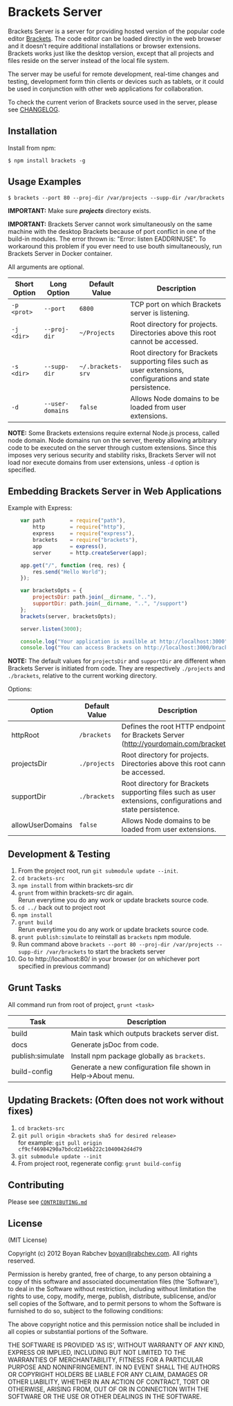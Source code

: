 Brackets Server
===============

Brackets Server is a server for providing hosted version of the popular code editor [Brackets](http://brackets.io/). The code editor can be loaded directly in the web browser and it doesn’t require additional installations or browser extensions. Brackets works just like the desktop version, except that all projects and files reside on the server instead of the local file system.

The server may be useful for remote development, real-time changes and testing, development form thin clients or devices such as tablets, or it could be used in conjunction with other web applications for collaboration.

To check the current verion of Brackets source used in the server, please see [CHANGELOG](https://github.com/rabchev/brackets-server/blob/master/CHANGELOG.md).

Installation
------------

Install from npm:

    $ npm install brackets -g

Usage Examples
--------------

    $ brackets --port 80 --proj-dir /var/projects --supp-dir /var/brackets

**IMPORTANT:** Make sure ***projects*** directory exists.

**IMPORTANT:** Brackets Server cannot work simultaneously on the same machine with the desktop Brackets because of 
port conflict in one of the build-in modules. The error thrown is: "Error: listen EADDRINUSE". 
To workaround this problem if you ever need to use bouth simultaneously, run Brackets Server in Docker container.

All arguments are optional.

| Short Option | Long Option      | Default Value     | Description
|--------------|------------------|-------------------|------------------------------------------------------------
| `-p <prot>`  | `--port`         | `6800`            | TCP port on which Brackets server is listening.
| `-j <dir>`   | `--proj-dir`     | `~/Projects`      | Root directory for projects. Directories above this root cannot be accessed.
| `-s <dir>`   | `--supp-dir`     | `~/.brackets-srv` | Root directory for Brackets supporting files such as user extensions, configurations and state persistence.
| `-d`         | `--user-domains` | `false`           | Allows Node domains to be loaded from user extensions.

**NOTE:** Some Brackets extensions require external Node.js process, called node domain. Node domains run on the server, thereby allowing arbitrary code to be executed on the server through custom extensions.  Since this imposes very serious security and stability risks, Brackets Server will not load nor execute domains from user extensions, unless `-d` option is specified.

Embedding Brackets Server in Web Applications
---------------------------------------------

Example with Express:

```javascript
    var path        = require("path"),
        http        = require("http"),
        express     = require("express"),
        brackets    = require("brackets"),
        app         = express(),
        server      = http.createServer(app);

    app.get("/", function (req, res) {
        res.send("Hello World");
    });

    var bracketsOpts = {
        projectsDir: path.join(__dirname, ".."),
        supportDir: path.join(__dirname, "..", "/support")
    };
    brackets(server, bracketsOpts);

    server.listen(3000);

    console.log("Your application is availble at http://localhost:3000");
    console.log("You can access Brackets on http://localhost:3000/brackets/");
```

**NOTE:** The default values for `projectsDir` and `supportDir` are different when Brackets Server is initiated from code. They are respectively `./projects` and `./brackets`, relative to the current working directory.

Options:

| Option           | Default Value     | Description
|------------------|-------------------|------------------------------------------------------------
| httpRoot         | `/brackets`       | Defines the root HTTP endpoint for Brackets Server (http://yourdomain.com/brackets).
| projectsDir      | `./projects`      | Root directory for projects. Directories above this root cannot be accessed.
| supportDir       | `./brackets`      | Root directory for Brackets supporting files such as user extensions, configurations and state persistence.
| allowUserDomains | `false`           | Allows Node domains to be loaded from user extensions.


Development & Testing
------------
1. From the project root, run `git submodule update --init`.
2. `cd brackets-src`
3. `npm install` from within brackets-src dir
4. `grunt` from within brackets-src dir again. <br> 
    Rerun everytime you do any work or update brackets source code.
5. `cd ../` back out to project root
6. `npm install`
7. `grunt build`<br> 
    Rerun everytime you do any work or update brackets source code.
8. `grunt publish:simulate` to reinstall as `brackets` npm module.
9. Run command above `brackets --port 80 --proj-dir /var/projects --supp-dir /var/brackets` to start the brackets server
10. Go to http://localhost:80/ in your browser (or on whichever port specified in previous command)

Grunt Tasks
------------
All command run from root of project, `grunt <task>`

| Task             | Description
|------------------|------------------------------------------------------------
| build            | Main task which outputs brackets server dist.
| docs             | Generate jsDoc from code.
| publish:simulate | Install npm package globally as `brackets`.
| build-config     | Generate a new configuration file shown in Help->About menu.


Updating Brackets: (Often does not work without fixes)
------------
1. `cd brackets-src`
2. `git pull origin <brackets sha5 for desired release>` <br>
    for example: `git pull origin cf9cf46984290a7bdcd21e6b222c1040042d4d79`
3. `git submodule update --init`
4. From project root, regenerate config: `grunt build-config`

Contributing
------------

Please see [`CONTRIBUTING.md`](https://github.com/rabchev/brackets-server/blob/master/CONTRIBUTING.md)

License
-------

(MIT License)

Copyright (c) 2012 Boyan Rabchev <boyan@rabchev.com>. All rights reserved.

Permission is hereby granted, free of charge, to any person obtaining
a copy of this software and associated documentation files (the
'Software'), to deal in the Software without restriction, including
without limitation the rights to use, copy, modify, merge, publish,
distribute, sublicense, and/or sell copies of the Software, and to
permit persons to whom the Software is furnished to do so, subject to
the following conditions:

The above copyright notice and this permission notice shall be
included in all copies or substantial portions of the Software.

THE SOFTWARE IS PROVIDED 'AS IS', WITHOUT WARRANTY OF ANY KIND,
EXPRESS OR IMPLIED, INCLUDING BUT NOT LIMITED TO THE WARRANTIES OF
MERCHANTABILITY, FITNESS FOR A PARTICULAR PURPOSE AND NONINFRINGEMENT.
IN NO EVENT SHALL THE AUTHORS OR COPYRIGHT HOLDERS BE LIABLE FOR ANY
CLAIM, DAMAGES OR OTHER LIABILITY, WHETHER IN AN ACTION OF CONTRACT,
TORT OR OTHERWISE, ARISING FROM, OUT OF OR IN CONNECTION WITH THE
SOFTWARE OR THE USE OR OTHER DEALINGS IN THE SOFTWARE.
